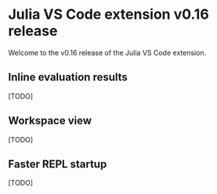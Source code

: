 # Julia VS Code extension v0.16 release

Welcome to the v0.16 release of the Julia VS Code extension.

## Inline evaluation results

[TODO]

## Workspace view

[TODO]

## Faster REPL startup

[TODO]
